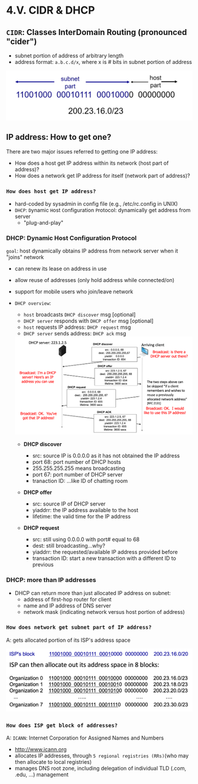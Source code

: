 # 4.V. CIDR & DHCP

## `CIDR`: Classes InterDomain Routing (pronounced "cider")
* subnet portion of address of arbitrary length
* address format: `a.b.c.d/x`, where x is # bits in subnet portion of address

<img src="imgs/subnet_23.png">

## IP address: How to get one?

There are two major issues referred to getting one IP address:
* How does a host get IP address within its network (host part of address)?
* How does a network get IP address for itself (network part of address)?

### `How does host get IP address?`
* hard-coded by sysadmin in config file (e.g., /etc/rc.config in UNIX)
* `DHCP`: `D`ynamic `H`ost `C`onfiguration `P`rotocol: dynamically get address from server
    * "plug-and-play"

### DHCP: Dynamic Host Configuration Protocol
`goal`: host dynamically obtains IP address from network server when it "joins" network
* can renew its lease on address in use
* allow reuse of addresses (only hold address while connected/on)
* support for mobile users who join/leave network
* `DHCP overview`:
    * `host` broadcasts `DHCP discover` msg [optional]
    * `DHCP server` responds with `DHCP offer` msg [optional]
    * `host` requests IP address: `DHCP request` msg
    * `DHCP server` sends address: `DHCP ack` msg

    <img src="imgs/DHCP_client_server_scenario.png">

    * **DHCP discover**
        * src: source IP is 0.0.0.0 as it has not obtained the IP address
        * port 68: port number of DHCP hosts
        * 255.255.255.255 means broadcasting
        * port 67: port number of DHCP server
        * tranaction ID: ...like ID of chatting room

    * **DHCP offer**
        * src: source IP of DHCP server
        * yiaddrr: the IP address available to the host
        * lifetime: the valid time for the IP address

    * **DHCP request**
        * src: still using 0.0.0.0 with port# equal to 68
        * dest: still broadcasting...why?
        * yiaddrr: the requested/available IP address provided before
        * transaction ID: start a new transaction with a different ID to previous

### DHCP: more than IP addresses

* DHCP can return more than just allocated IP address on subnet:
    * address of first-hop router for client
    * name and IP address of DNS server
    * network mask (indicating network versus host portion of address)

### `How does network get subnet part of IP address?`

A: gets allocated portion of its ISP's address space

<img src="imgs/subnet_ISP.png">

### `How does ISP get block of addresses?`

A: `ICANN`: Internet Corporation for Assigned Names and Numbers

* http://www.icann.org
* allocates IP addresses, through `5 regional registries (RRs)`(who may then allocate to local registries)
* manages DNS root zone, including delegation of individual TLD (.com, .edu, ...) management